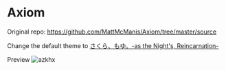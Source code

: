 # Axiom

Original repo: https://github.com/MattMcManis/Axiom/tree/master/source

Change the default theme to [さくら、もゆ。-as the Night's, Reincarnation-](https://ja.wikipedia.org/wiki/%E3%81%95%E3%81%8F%E3%82%89%E3%80%81%E3%82%82%E3%82%86%E3%80%82-as_the_Night%27s,_Reincarnation-)

Preview
![azkhx](https://s3.bmp.ovh/imgs/2023/02/09/a7b5be5752ac4951.png)
